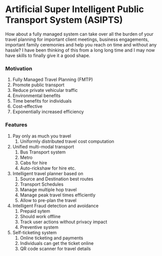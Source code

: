 # Artificial Super Intelligent Public Transport System (ASIPTS)

How about a fully managed system can take over all the burden of your travel planning for important client meetings, business engagements, important family ceremonies and help you reach on time and without any hassle?
I have been thinking of this from a long long time and I may now have skills to finally give it a good shape.


### Motivation
1. Fully Managed Travel Planning (FMTP)
2. Promote public transport
3. Reduce private vehicular traffic
4. Environmental benefits
5. Time benefits for individuals
6. Cost-effective
7. Exponentially increased efficiency


### Features
1. Pay only as much you travel
    1. Uniformly distributed travel cost computation
2. Unified multi-modal transport
    1. Bus Transport system
    2. Metro
    3. Cabs for hire
    4. Auto-rickshaw for hire etc.
3. Intelligent travel planner based on 
    1. Source and Destination best routes
    2. Transport Schedules
    3. Manage multiple hop travel
    4. Manage peak travel times efficiently
    5. Allow to pre-plan the travel
4. Intelligent Fraud detection and avoidance
    1. Prepaid sytem
    2. Should work offline
    3. Track user actions without privacy impact
    4. Preventive system
5. Self-ticketing system
    1. Online ticketing and payments
    2. Individuals can get the ticket online 
    3. QR code scanner for travel details
    
